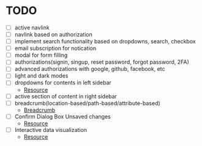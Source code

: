 # TODO

- [ ] active navlink
- [ ] navlink based on authorization
- [ ] implement search functionality based on dropdowns, search, checkbox
- [ ] email subscription for notication
- [ ] modal for form filling
- [ ] authorizations(signin, singup, reset password, forgot password, 2FA)
- [ ] advanced authorizations with google, github, facebook, etc
- [ ] light and dark modes
- [ ] dropdowns for contents in left sidebar
  - [Resource](https://medium.com/@guilherme.ramalho/creating-a-side-menu-with-section-highlighting-in-react-8247be6c9f56)
- [ ] active section of content in right sidebar
- [ ] breadcrumb(location-based/path-based/attribute-based)
  - [Breadcrumb](https://www.freecodecamp.org/news/react-navigation-build-a-breadcrumb-component/)
- [ ] Confirm Dialog Box Unsaved changes
  - [Resource](https://medium.com/@serifcolakel/building-a-robust-unsaved-changes-prompt-with-react-and-react-router-dom-24f9157307ca)
- [ ] Interactive data visualization
  - [Resource](https://dev.to/femi_akinyemi/how-to-create-a-chart-in-react-with-recharts-2b58)